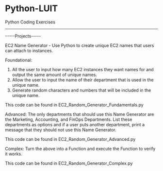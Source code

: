 # Python-LUIT

Python Coding Exercises
- - -

-----Projects-----

EC2 Name Generator - Use Python to create unique EC2 names that users can attach to instances.

Foundational:
1. All the user to input how many EC2 instances they want names for and output the same amount of unique names.
2. Allow the user to input the name of their department that is used in the unique name.
3. Generate random characters and numbers that will be included in the unique name.

This code can be found in EC2_Random_Generator_Fundamentals.py

Advanced:
The only departments that should use this Name Generator are the Marketing, Accounting, and FinOps Departments. List these departments as options and if a user puts another department, print a message that they should not use this Name Generator.

This code can be found in EC2_Random_Generator_Advanced.py

Complex:
Turn the above into a Function and execute the Function to verify it works.

This code can be found in EC2_Random_Generator_Complex.py
